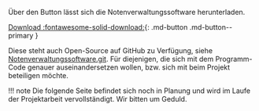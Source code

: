 Über den Button lässt sich die Notenverwaltungssoftware herunterladen. 

[Download :fontawesome-solid-download:](#){: .md-button .md-button--primary }

Diese steht auch Open-Source auf GitHub zu Verfügung, siehe [Notenverwaltungssoftware.git](https://github.com/notenverwaltung/Notenverwaltungssoftware).
Für diejenigen, die sich mit dem Programm-Code genauer auseinandersetzen wollen, bzw. sich mit beim Projekt beteiligen möchte.

!!! note
    Die folgende Seite befindet sich noch in Planung und wird im Laufe der Projektarbeit vervollständigt.
    Wir bitten um Geduld.

